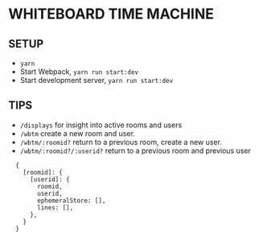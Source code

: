 # WHITEBOARD TIME MACHINE

## SETUP

- `yarn`
- Start Webpack, `yarn run start:dev`
- Start development server, `yarn run start:dev`

## TIPS

- `/displays` for insight into active rooms and users
- `/wbtm` create a new room and user.
- `/wbtm/:roomid?` return to a previous room, create a new user.
- `/wbtm/:roomid?/:userid?` return to a previous room and previous user

```
  {
    [roomid]: {
      [userid]: {
        roomid,
        userid,
        ephemeralStore: [],
        lines: [],
      },
    }
  }
```
